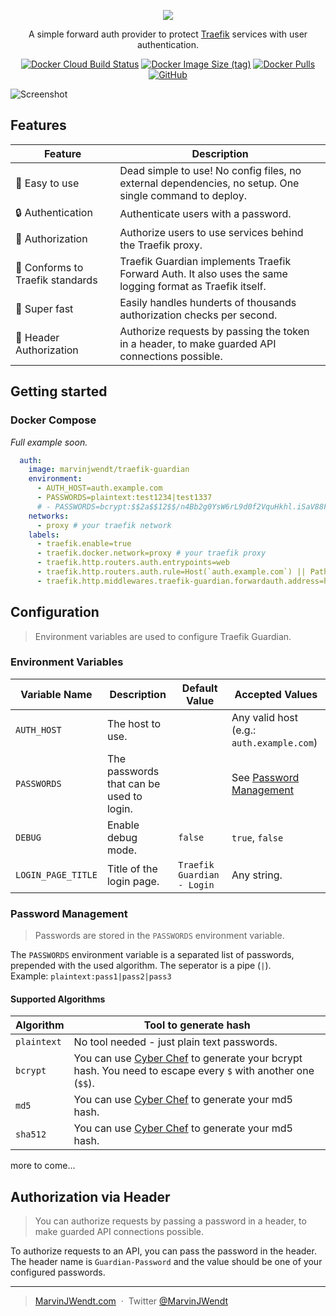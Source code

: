 <p align="center"><img src="https://user-images.githubusercontent.com/31022056/192372549-3f4b2e53-8b18-4a0d-ab30-49527dcd255c.png" /></p>

<p align="center">A simple forward auth provider to protect <a href="https://traefik.io/traefik/">Traefik</a> services with user authentication.</p>

<p align="center">
<a href="https://hub.docker.com/r/marvinjwendt/traefik-guardian"><img alt="Docker Cloud Build Status" src="https://img.shields.io/docker/cloud/build/marvinjwendt/traefik-guardian?style=flat-square"></a>
<a href="https://hub.docker.com/r/marvinjwendt/traefik-guardian"><img alt="Docker Image Size (tag)" src="https://img.shields.io/docker/image-size/marvinjwendt/traefik-guardian/latest?style=flat-square"></a>
<a href="https://hub.docker.com/r/marvinjwendt/traefik-guardian"><img alt="Docker Pulls" src="https://img.shields.io/docker/pulls/marvinjwendt/traefik-guardian?style=flat-square"></a>
<a href="https://github.com/MarvinJWendt/traefik-guardian/blob/main/LICENCE"><img alt="GitHub" src="https://img.shields.io/github/license/MarvinJWendt/traefik-guardian?style=flat-square"></a>
</p>

![Screenshot](https://user-images.githubusercontent.com/31022056/192390005-428ff759-8a11-4e54-ba97-1c390e4bd1ed.png)

## Features

| Feature                           | Description                                                                                               |
|-----------------------------------|-----------------------------------------------------------------------------------------------------------|
| 🧸 Easy to use                    | Dead simple to use! No config files, no external dependencies, no setup. One single command to deploy.    | 
| 🔒 Authentication                 | Authenticate users with a password.                                                                       |
| 📝 Authorization                  | Authorize users to use services behind the Traefik proxy.                                                 |
| 💙 Conforms to Traefik standards  | Traefik Guardian implements Traefik Forward Auth. It also uses the same logging format as Traefik itself. |
| 🚄 Super fast                     | Easily handles hunderts of thousands authorization checks per second.                                     |
| 🤖 Header Authorization           | Authorize requests by passing the token in a header, to make guarded API connections possible.            |

## Getting started

### Docker Compose

_Full example soon._

```yaml
  auth:
    image: marvinjwendt/traefik-guardian
    environment:
      - AUTH_HOST=auth.example.com
      - PASSWORDS=plaintext:test1234|test1337
      # - PASSWORDS=bcrypt:$$2a$$12$$/n4Bb2g0YsW6rL9d0f2VquHkhl.iSaV88FOGiu5FEYXCEPW2Sl9yy|$$2a$$12$$UoUJQcz5W5wm9A98N4GC7.X.7x398zMl6Y/T5Vjycc.gel/xBzSGm
    networks:
      - proxy # your traefik network
    labels:
      - traefik.enable=true
      - traefik.docker.network=proxy # your traefik proxy
      - traefik.http.routers.auth.entrypoints=web
      - traefik.http.routers.auth.rule=Host(`auth.example.com`) || Path(`/traefik-guardian-session-share`)
      - traefik.http.middlewares.traefik-guardian.forwardauth.address=http://auth/check # Make sure the domain is the service name
```

## Configuration

> Environment variables are used to configure Traefik Guardian.

### Environment Variables

| Variable Name      | Description                              | Default Value              | Accepted Values                                 |
|--------------------|------------------------------------------|----------------------------|-------------------------------------------------|
| `AUTH_HOST`        | The host to use.                         |                            | Any valid host (e.g.: `auth.example.com`)       |
| `PASSWORDS`        | The passwords that can be used to login. |                            | See [Password Management](#password-management) |
| `DEBUG`            | Enable debug mode.                       | `false`                    | `true`, `false`                                 |
| `LOGIN_PAGE_TITLE` | Title of the login page.                 | `Traefik Guardian - Login` | Any string.                                     |

### Password Management

> Passwords are stored in the `PASSWORDS` environment variable.

The `PASSWORDS` environment variable is a separated list of passwords, prepended with the used algorithm. The seperator is a pipe (`|`).  
Example: `plaintext:pass1|pass2|pass3`

#### Supported Algorithms

| Algorithm   | Tool to generate hash                                                                                                                                             |
|-------------|-------------------------------------------------------------------------------------------------------------------------------------------------------------------|
| `plaintext` | No tool needed - just plain text passwords.                                                                                                                       |
| `bcrypt`    | You can use [Cyber Chef](https://gchq.github.io/CyberChef/#recipe=Bcrypt(12)) to generate your bcrypt hash. You need to escape every `$` with another one (`$$`). |
| `md5`       | You can use [Cyber Chef](https://gchq.github.io/CyberChef/#recipe=MD5()) to generate your md5 hash.                                                               |
| `sha512`    | You can use [Cyber Chef](https://gchq.github.io/CyberChef/#recipe=SHA2('512',64,1)) to generate your md5 hash.                                                    |

more to come...

## Authorization via Header

> You can authorize requests by passing a password in a header, to make guarded API connections possible.

To authorize requests to an API, you can pass the password in the header.  
The header name is `Guardian-Password` and the value should be one of your configured passwords.

---

> [MarvinJWendt.com](https://marvinjwendt.com) &nbsp;&middot;&nbsp;
> Twitter [@MarvinJWendt](https://twitter.com/MarvinJWendt)
